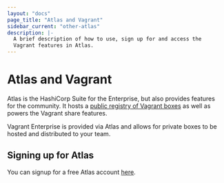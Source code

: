 ```yaml
---
layout: "docs"
page_title: "Atlas and Vagrant"
sidebar_current: "other-atlas"
description: |-
  A brief description of how to use, sign up for and access the
  Vagrant features in Atlas.
---
```


# Atlas and Vagrant

Atlas is the HashiCorp Suite for the Enterprise,
but also provides features for the community. It hosts
a <a href="https://atlas.hashicorp.com/boxes/search">public registry of Vagrant boxes</a>
as well as powers the Vagrant share features.

Vagrant Enterprise is provided via Atlas and allows
for private boxes to be hosted and distributed to
your team.

## Signing up for Atlas

You can signup for a free Atlas account <a href="https://atlas.hashicorp.com/account/new">here</a>.
